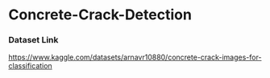 # Concrete-Crack-Detection
### Dataset Link
https://www.kaggle.com/datasets/arnavr10880/concrete-crack-images-for-classification
